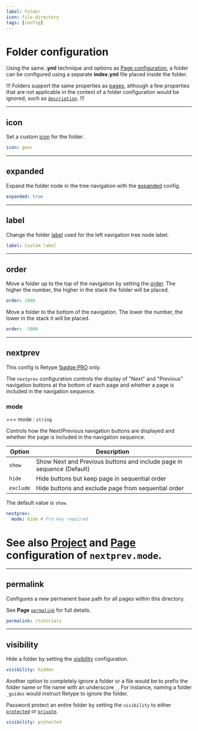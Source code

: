 ```yaml
---
label: Folder
icon: file-directory
tags: [config]
---
```

# Folder configuration

Using the same **.yml** technique and options as [Page configuration](/configuration/page.md), a folder can be configured using a separate **index.yml** file placed inside the folder.

!!!
Folders support the same properties as [pages](/configuration/page.md), although a few properties that are not applicable in the context of a folder configuration would be ignored, such as [`description`](/configuration/page.md#description).
!!!

---

## icon

Set a custom [icon](/configuration/page.md#icon) for the folder.

```yml index.yml
icon: gear
```

---

## expanded

Expand the folder node in the tree navigation with the [expanded](/configuration/page.md#expanded) config.

```yml index.yml
expanded: true
```

---

## label

Change the folder [label](/configuration/page.md#label) used for the left navigation tree node label.

```yml index.yml
label: Custom label
```

---

## order

Move a folder up to the top of the navigation by setting the [order](/configuration/page.md#order). The higher the number, the higher in the stack the folder will be placed.

```yml index.yml
order: 1000
```

Move a folder to the bottom of the navigation. The lower the number, the lower in the stack it will be placed.

```yml index.yml
order: -1000
```

---

## nextprev

This config is Retype [!badge PRO](/pro/pro.md) only.

The `nextprev` configuration controls the display of "Next" and "Previous" navigation buttons at the bottom of each page and whether a page is included in the navigation sequence.

### mode

=== mode : `string`

Controls how the Next/Previous navigation buttons are displayed and whether the page is included in the navigation sequence.

Option | Description
--- | ---
`show` | Show Next and Previous buttons and include page in sequence (Default)
`hide` | Hide buttons but keep page in sequential order
`exclude` | Hide buttons and exclude page from sequential order

The default value is `show`.

```yml
nextprev:
  mode: hide # Pro key required
```

See also [Project](project.md#nextprev-mode) and [Page](page.md#nextprev-mode) configuration of `nextprev.mode`.
===

---

## permalink

Configures a new permanent base path for all pages within this directory. 

See **Page** [`permalink`](page.md/#permalink) for full details.

```yml index.yml
permalink: /tutorials
```

---

## visibility

Hide a folder by setting the [visibility](/configuration/page.md#visibility) configuration.

```yml index.yml
visibility: hidden
```

Another option to completely ignore a folder or a file would be to prefix the folder name or file name with an underscore `_`. For instance, naming a folder `_guides` would instruct Retype to ignore the folder.

Password protect an entire folder by setting the `visibility` to either [`protected`](page.md#protected) or [`private`](page.md#private).

```yml index.yml
visibility: protected
```
